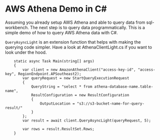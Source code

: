 
# AWS Athena Demo in C#

Assuming you already setup AWS Athena and able to query data from sql-workbench. The next step is to query data programmatically. This is a simple demo of how to query AWS Athena data with C#.

`QueryAsyncLight` is an extension function that helps with making the querying code simpler. Have a look at AthenaClientLight.cs if you want to look under the hood.
                
        static async Task Main(string[] args)
        {
            var client = new AmazonAthenaClient("access-key-id", "access-key", RegionEndpoint.APSoutheast2);
            var queryRequest = new StartQueryExecutionRequest
            {
                QueryString = "select * from athena-database-name.table-name",
                ResultConfiguration = new ResultConfiguration
                {
                    OutputLocation = "s3://s3-bucket-name-for-query-result/"
                }
            };
            var result = await client.QueryAsyncLight(queryRequest, 5);

            var rows = result.ResultSet.Rows;
        }


